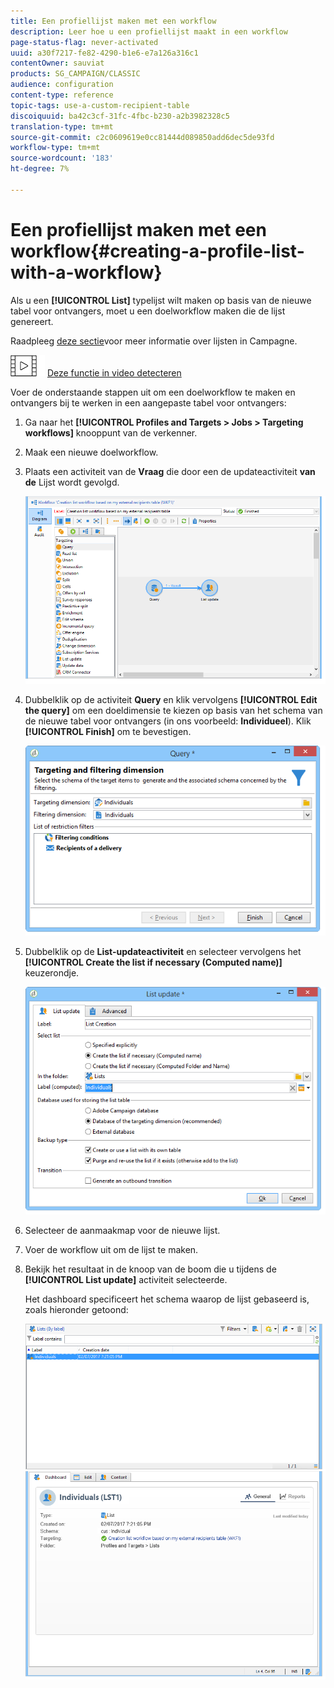 ```yaml
---
title: Een profiellijst maken met een workflow
description: Leer hoe u een profiellijst maakt in een workflow
page-status-flag: never-activated
uuid: a30f7217-fe82-4290-b1e6-e7a126a316c1
contentOwner: sauviat
products: SG_CAMPAIGN/CLASSIC
audience: configuration
content-type: reference
topic-tags: use-a-custom-recipient-table
discoiquuid: ba42c3cf-31fc-4fbc-b230-a2b3982328c5
translation-type: tm+mt
source-git-commit: c2c0609619e0cc81444d089850add6dec5de93fd
workflow-type: tm+mt
source-wordcount: '183'
ht-degree: 7%

---
```



# Een profiellijst maken met een workflow{#creating-a-profile-list-with-a-workflow}

Als u een **[!UICONTROL List]** typelijst wilt maken op basis van de nieuwe tabel voor ontvangers, moet u een doelworkflow maken die de lijst genereert.

Raadpleeg [deze sectie](../../platform/using/creating-and-managing-lists.md#about-lists-in-adobe-campaign)voor meer informatie over lijsten in Campagne.

![](assets/do-not-localize/how-to-video.png) [Deze functie in video detecteren](../../platform/using/creating-and-managing-lists.md#create-list-in-a-wf-video)

Voer de onderstaande stappen uit om een doelworkflow te maken en ontvangers bij te werken in een aangepaste tabel voor ontvangers:

1. Ga naar het **[!UICONTROL Profiles and Targets > Jobs > Targeting workflows]** knooppunt van de verkenner.
1. Maak een nieuwe doelworkflow.
1. Plaats een activiteit van de **Vraag** die door een de updateactiviteit **van de** Lijst wordt gevolgd.

   ![](assets/mapping_create_list_workflow01.png)

1. Dubbelklik op de activiteit **Query** en klik vervolgens **[!UICONTROL Edit the query]** om een doeldimensie te kiezen op basis van het schema van de nieuwe tabel voor ontvangers (in ons voorbeeld: **Individueel**). Klik **[!UICONTROL Finish]** om te bevestigen.

   ![](assets/mapping_create_list_workflow03.png)

1. Dubbelklik op de **List-updateactiviteit** en selecteer vervolgens het **[!UICONTROL Create the list if necessary (Computed name)]** keuzerondje.

   ![](assets/mapping_create_list_workflow02.png)

1. Selecteer de aanmaakmap voor de nieuwe lijst.
1. Voer de workflow uit om de lijst te maken.
1. Bekijk het resultaat in de knoop van de boom die u tijdens de **[!UICONTROL List update]** activiteit selecteerde.

   Het dashboard specificeert het schema waarop de lijst gebaseerd is, zoals hieronder getoond:

   ![](assets/mapping_list_view.png)


